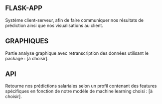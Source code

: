 ## FLASK-APP

Système client-serveur, afin de faire communiquer nos résultats de prédiction ainsi que nos visualisations au client.

## GRAPHIQUES

Partie analyse graphique avec retranscription des données utilisant le package : [à choisir].

## API

Retourne nos prédictions salariales selon un profil contenant des features spécifiques en fonction de notre modèle de machine learning choisi : [à choisir].